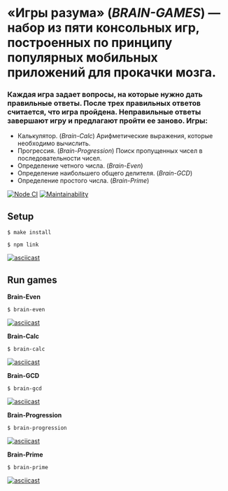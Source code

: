 # «Игры разума» (*BRAIN-GAMES*) — набор из пяти консольных игр, построенных по принципу популярных мобильных приложений для прокачки мозга.
### Каждая игра задает вопросы, на которые нужно дать правильные ответы. После трех правильных ответов считается, что игра пройдена. Неправильные ответы завершают игру и предлагают пройти ее заново. Игры:

* Калькулятор. (*Brain-Calc*) Арифметические выражения, которые необходимо вычислить.
* Прогрессия. (*Brain-Progression*) Поиск пропущенных чисел в последовательности чисел.
* Определение четного числа. (*Brain-Even*)
* Определение наибольшего общего делителя. (*Brain-GCD*)
* Определение простого числа. (*Brain-Prime*)

[![Node CI](https://github.com/RD1878/frontend-project-lvl1/workflows/Node%20CI/badge.svg)](https://github.com/RD1878/frontend-project-lvl1/actions)
[![Maintainability](https://api.codeclimate.com/v1/badges/dfc50c2d88cd46d069c1/maintainability)](https://codeclimate.com/github/RD1878/frontend-project-lvl1/maintainability)

## Setup

```
$ make install
```

```
$ npm link
```

[![asciicast](https://asciinema.org/a/lkVibo1sGGcNWltIvTfqC6tnu.svg)](https://asciinema.org/a/lkVibo1sGGcNWltIvTfqC6tnu)

## Run games

**Brain-Even**

```
$ brain-even
```

[![asciicast](https://asciinema.org/a/vYrTvXABIJB9MUgFeyIVZOhyA.svg)](https://asciinema.org/a/vYrTvXABIJB9MUgFeyIVZOhyA)

**Brain-Calc**

```
$ brain-calc
```

[![asciicast](https://asciinema.org/a/acwAzJ9YIb7bl20llFOpYnFGZ.svg)](https://asciinema.org/a/acwAzJ9YIb7bl20llFOpYnFGZ)

**Brain-GCD**

```
$ brain-gcd
```

[![asciicast](https://asciinema.org/a/858BtZmZSrlbodnwPWT3bRega.svg)](https://asciinema.org/a/858BtZmZSrlbodnwPWT3bRega)


**Brain-Progression**

```
$ brain-progression
```

[![asciicast](https://asciinema.org/a/oWOyIXH8IGZes7ex6yOLUFyEA.svg)](https://asciinema.org/a/oWOyIXH8IGZes7ex6yOLUFyEA)

**Brain-Prime**

```
$ brain-prime
```

[![asciicast](https://asciinema.org/a/cOxJjMzs14XwR3SfiJ2DT2vEL.svg)](https://asciinema.org/a/cOxJjMzs14XwR3SfiJ2DT2vEL)
